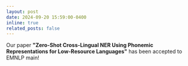 ```yaml
---
layout: post
date: 2024-09-20 15:59:00-0400
inline: true
related_posts: false
---
```


Our paper **"Zero-Shot Cross-Lingual NER Using Phonemic Representations for Low-Resource Languages"** has been accepted to EMNLP main!

